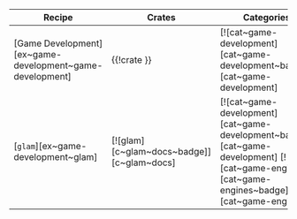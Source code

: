 | Recipe | Crates | Categories |
|---|---|---|
| [Game Development][ex~game-development~game-development] | {{!crate }} | [![cat~game-development][cat~game-development~badge]][cat~game-development] |
| [`glam`][ex~game-development~glam] | [![glam][c~glam~docs~badge]][c~glam~docs] | [![cat~game-development][cat~game-development~badge]][cat~game-development] [![cat~game-engines][cat~game-engines~badge]][cat~game-engines] |
